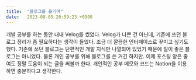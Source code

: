 ```yaml
---
title:  "블로그를 옮기며"
date:   2023-08-05 20:59:23 +0900
---
```


개발 공부를 하는 동안 내내 Velog를 썼었다.
Velog가 나쁜 건 아닌데, 기존에 쓰던 블로그 정리가 좀 필요하다는 생각이 들었다.
조금 더 깔끔한 인터페이스로 꾸미고 싶기도 했다.
기존에 쓰던 블로그는 단편적인 개발 지식만 나열되어 있었기 때문에 
질이 좋은 블로그는 아니었다. 물론 개인 공부를 위해 블로그를 쓴 거긴 하지만.
이제 포스팅 양은 줄여도 정말 도움이 되는 글을 써볼까 한다.
개인적인 공부 메모와 코드는 Notion을 이용하면 충분하다고 생각한다. 

